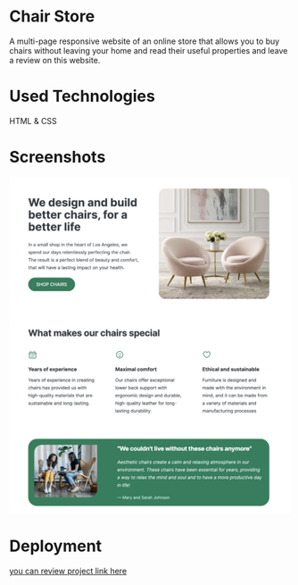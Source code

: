 # Chair Store
A multi-page responsive website of an online store that allows you to buy chairs  without leaving your home and read their useful properties and leave a review on this website.

# Used Technologies 

HTML & CSS 

# Screenshots

<img src=chair-Store.png>
<img src=chair-store-02.png>
<im src= chair-store-03.png>

# Deployment 
 <a href="https://khatiachip.github.io/Chair-Store/"> you can review project link here </a>
